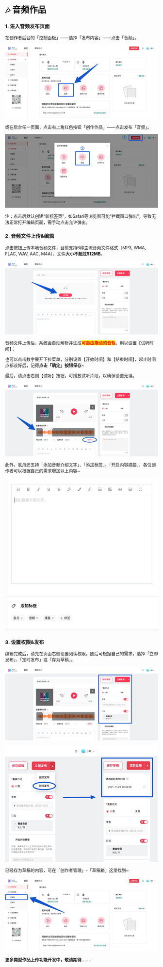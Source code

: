 # 🎶 音频作品

### 1. 进入音频发布页面

在创作者后台的「控制面板」——选择「发布内容」——点击「音频」。

![](../.gitbook/assets/7音频01.png)

或在后台任一页面，点击右上角红色按钮「创作作品」——点击发布「音频」。

![](../.gitbook/assets/7音频02.png)

注：点击后默认创建“新标签页”，如Safari等浏览器可能“拦截窗口弹出”，导致无法正常打开编辑页面，需手动点击允许弹出。

### **2. 音频文件上传&编辑**

点击按钮上传本地音频文件，目前支持6种主流音频文件格式（MP3, WMA, FLAC, WAV, AAC, M4A），文件**大小不超过512MB**。

![](../.gitbook/assets/7音频03.png)

音频文件上传后，系统会自动解析并生成<mark style="color:red;">**可自由拖动的音轨**</mark>，用以设置【试听时间】；

也可以点击数字展开下拉菜单，分别设置【开始时间】和【结束时间】，起止时间点都设好后，记得**点击「确定」按钮保存**\~

最后，请点击右侧【试听】按钮，可播放试听片段，以确保设置无误。

![](../.gitbook/assets/7音频04.png)

此外，氢舟还支持「添加音频介绍文字」、「添加标签」、「开启内容摘要」，各位创作者可以根据自己的需求增加以上内容\~

![](../.gitbook/assets/7音频05.png)

### **3. 设置权限&发布**

编辑完成后，请先在页面右侧设置阅读权限，随后可根据自己的需求，选择「立即发布」、「定时发布」或「存为草稿」。

![立即发布](../.gitbook/assets/7音频06.png)

![定时发布](<../.gitbook/assets/7音频07 (1).jpg>)

已经存为草稿的内容，可在「创作者管理」-「草稿箱」这里找到\~

![](../.gitbook/assets/3创作02草稿箱.png)

**更多类型作品上传功能开发中，敬请期待……**
